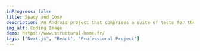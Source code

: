 ```yaml
---
inProgress: false
title: Spacy and Cosy
description: An Android project that comprises a suite of tests for the ProlabMobile5 application.
img_alt: Coding Image
demo: https://www.structural-home.fr/
tags: ["Next.js", "React", "Professional Project"]
---
```

